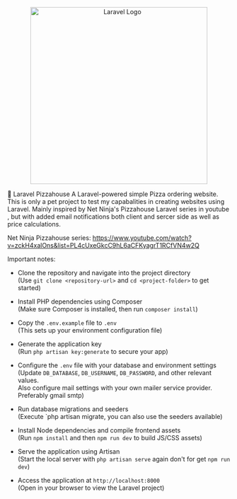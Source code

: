 <p align="center"><a href="https://laravel.com" target="_blank"><img src="https://raw.githubusercontent.com/laravel/art/master/logo-lockup/5%20SVG/2%20CMYK/1%20Full%20Color/laravel-logolockup-cmyk-red.svg" width="400" alt="Laravel Logo"></a></p>

📘 Laravel Pizzahouse
A Laravel-powered simple Pizza ordering website. This is only a pet project to test my capabalities in creating websites using Laravel. Mainly inspired by Net Ninja's Pizzahouse Laravel series in youtube​, but with added email notifications both client and sercer side as well as price calculations.

Net Ninja Pizzahouse series:
https://www.youtube.com/watch?v=zckH4xalOns&list=PL4cUxeGkcC9hL6aCFKyagrT1RCfVN4w2Q


Important notes:
* Clone the repository and navigate into the project directory  
  (Use `git clone <repository-url>` and `cd <project-folder>` to get started)

* Install PHP dependencies using Composer  
  (Make sure Composer is installed, then run `composer install`)

* Copy the `.env.example` file to `.env`  
  (This sets up your environment configuration file)

* Generate the application key  
  (Run `php artisan key:generate` to secure your app)

* Configure the `.env` file with your database and environment settings  
  (Update `DB_DATABASE`, `DB_USERNAME`, `DB_PASSWORD`, and other relevant values.  
  Also configure mail settings with your own mailer service provider. Preferably gmail smtp)

* Run database migrations and seeders  
  (Execute `php artisan migrate, you can also use the seeders available)

* Install Node dependencies and compile frontend assets  
  (Run `npm install` and then `npm run dev` to build JS/CSS assets)

* Serve the application using Artisan  
  (Start the local server with `php artisan serve` again don't for get `npm run dev`)

* Access the application at `http://localhost:8000`  
  (Open in your browser to view the Laravel project)

